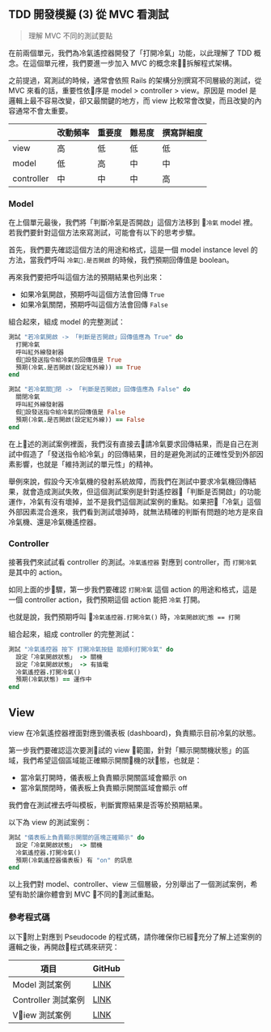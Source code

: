 ## TDD 開發模擬 (3) 從 MVC 看測試
> 理解 MVC 不同的測試要點

在前兩個單元，我們為冷氣遙控器開發了「打開冷氣」功能，以此理解了 TDD 概念。在這個單元裡，我們要進一步加入 MVC 的概念來拆解程式架構。

之前提過，寫測試的時候，通常會依照 Rails 的架構分別撰寫不同層級的測試，從 MVC 來看的話，重要性依序是 model >  controller > view。原因是 model 是邏輯上最不容易改變，卻又最關鍵的地方，而 view 比較常會改變，而且改變的內容通常不會太重要。

|          |  改動頻率  |  重要度  |  難易度   |  撰寫詳細度 |
|----------|----------|----------|----------|-----------|
|view      |    高    |    低    |    低     |    低     |
|model     |    低    |    高    |    中     |    中     |
|controller|    中    |    中    |    中     |    高     |

### Model

在上個單元最後，我們將「判斷冷氣是否開啟」這個方法移到 `冷氣` model 裡。若我們要針對這個方法來寫測試，可能會有以下的思考步驟。

首先，我們要先確認這個方法的用途和格式，這是一個 model instance level 的方法，當我們呼叫 `冷氣.是否開啟` 的時候，我們預期回傳值是 boolean。

再來我們要把呼叫這個方法的預期結果也列出來：
- 如果冷氣開啟，預期呼叫這個方法會回傳 `True`
- 如果冷氣關閉，預期呼叫這個方法會回傳 `False`

組合起來，組成 model 的完整測試：

```ruby
測試 "若冷氣開啟 -> 「判斷是否開啟」回傳值應為 True" do
  打開冷氣
  呼叫紅外線發射器
  假設發送指令給冷氣的回傳值是 True
  預期(冷氣.是否開啟(設定紅外線)) == True
end

測試 "若冷氣關閉 -> 「判斷是否開啟」回傳值應為 False" do
  關閉冷氣
  呼叫紅外線發射器
  假設發送指令給冷氣的回傳值是 False
  預期(冷氣.是否開啟(設定紅外線)) == False
end
```

在上述的測試案例裡面，我們沒有直接去請冷氣要求回傳結果，而是自己在測試中假造了「發送指令給冷氣」的回傳結果，目的是避免測試的正確性受到外部因素影響，也就是「維持測試的單元性」的精神。

舉例來說，假設今天冷氣機的發射系統故障，而我們在測試中要求冷氣機回傳結果，就會造成測試失敗，但這個測試案例是針對遙控器「判斷是否開啟」的功能運作，冷氣有沒有壞掉，並不是我們這個測試案例的重點。如果把「冷氣」這個外部因素混合進來，我們看到測試壞掉時，就無法精確的判斷有問題的地方是來自冷氣機、還是冷氣機遙控器。

### Controller

接著我們來試試看 controller 的測試。`冷氣遙控器` 對應到 controller，而 `打開冷氣` 是其中的 action。

如同上面的步驟，第一步我們要確認 `打開冷氣` 這個 action 的用途和格式，這是一個 controller action，我們預期這個 action 能把 `冷氣` 打開。

也就是說，我們預期呼叫 `冷氣遙控器.打開冷氣()` 時，`冷氣開啟狀態 == 打開`

組合起來，組成 controller 的完整測試：

```ruby
測試 "冷氣遙控器 按下 打開冷氣按鈕 能順利打開冷氣" do
  設定「冷氣開啟狀態」 -> 關機
  設定「冷氣開啟狀態」 -> 有插電
  冷氣遙控器.打開冷氣()
  預期(冷氣狀態) == 運作中
end
```

## View

view 在冷氣遙控器裡面對應到儀表板 (dashboard)，負責顯示目前冷氣的狀態。

第一步我們要確認這次要測試的 view 範圍，針對「顯示開關機狀態」的區域，我們希望這個區域能正確顯示開關機的狀態，也就是：

- 當冷氣打開時，儀表板上負責顯示開關區域會顯示 on
- 當冷氣關閉時，儀表板上負責顯示開關區域會顯示 off

我們會在測試裡去呼叫模板，判斷實際結果是否等於預期結果。

以下為 view 的測試案例：

```ruby
測試 "儀表板上負責顯示開關的區塊正確顯示" do
  設定「冷氣開啟狀態」 -> 關機
  冷氣遙控器.打開冷氣()
  預期(冷氣遙控器儀表板) 有 "on" 的訊息
end
```

以上我們對 model、controller、view 三個層級，分別舉出了一個測試案例，希望有助於讓你體會到 MVC 不同的測試重點。

### 參考程式碼

以下附上對應到 Pseudocode 的程式碼，請你確保你已經充分了解上述案例的邏輯之後，再開啟程式碼來研究：


| 項目 | GitHub |
| ----- | ----- |
| Model 測試案例 | [LINK](https://github.com/ALPHACamp/air-conditioner/commit/e584d5731213ea4228d20ecc0a8842fe0ad9e6cb) |
| Controller 測試案例 | [LINK](https://github.com/ALPHACamp/air-conditioner/commit/1e2a9df696f0312868f143c9c5efb3c8a2ba6820) |
| View 測試案例 | [LINK](https://github.com/ALPHACamp/air-conditioner/commit/613d004b47ca31ac38b771e0dab571ab4f74988d) |
